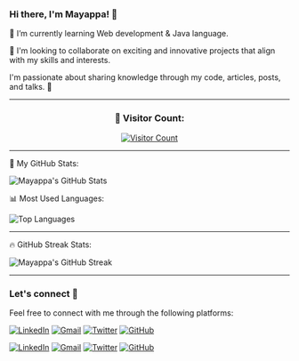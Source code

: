 ### Hi there, I'm Mayappa! 👋

🌱 I’m currently learning Web development & Java language.

💞️ I'm looking to collaborate on exciting and innovative projects that align with my skills and interests.

I'm passionate about sharing knowledge through my code, articles, posts, and talks. 💙️

---

<div align="center">
  <h3>👀 Visitor Count:</h3>
  <a href="https://github.com/Mayappa123/Mayappa123" target="_blank">
    <img src="https://visitor-badge.glitch.me/badge?page_id=Mayappa123.Mayappa123" alt="Visitor Count" />
  </a>
</div>

---

🚀 My GitHub Stats:

![Mayappa's GitHub Stats](https://github-readme-stats.vercel.app/api?username=Mayappa123&show_icons=true&theme=radical)

📊 Most Used Languages:

![Top Languages](https://github-readme-stats.vercel.app/api/top-langs/?username=Mayappa123&layout=compact&theme=radical)

---

🔥 GitHub Streak Stats:

![Mayappa's GitHub Streak](https://github-readme-streak-stats.herokuapp.com/?user=Mayappa123&theme=radical)

---
### Let's connect 💬
Feel free to connect with me through the following platforms:

[![LinkedIn](https://img.shields.io/badge/LinkedIn-Mayappa-blue)](https://www.linkedin.com/in/mayappa-pujari-625432182)
[![Gmail](https://img.shields.io/badge/Email-mayappapujari561999%40gmail.com-red)](mailto:mayappapujari561999@gmail.com)
[![Twitter](https://img.shields.io/twitter/follow/MayappaPujari5?style=social)](https://twitter.com/MayappaPujari5)
[![GitHub](https://img.shields.io/badge/GitHub-Mayappa123-white?logo=github)](https://github.com/Mayappa123/)


[![LinkedIn](https://img.shields.io/badge/LinkedIn-%20-blue?logo=linkedin)](https://www.linkedin.com/in/mayappa-pujari-625432182)
[![Gmail](https://img.shields.io/badge/Email-%20-red?logo=gmail)](mailto:mayappapujari561999@gmail.com)
[![Twitter](https://img.shields.io/twitter/MayappaPujari5?style=social)](https://twitter.com/MayappaPujari5)
[![GitHub](https://img.shields.io/badge/%20-white?logo=github)](https://github.com/Mayappa123/)

<!--
### Hi, I'm Mayappa 👋
I share knowledge through my code, articles, posts and talks💙️.

**Mayappa123/Mayappa123** is a ✨ _special_ ✨ repository because its `README.md` (this file) appears on your GitHub profile.

Here are some ideas to get you started:

- 🔭 I’m currently working on ...
- 🌱 I’m currently learning ...
- 👯 I’m looking to collaborate on ...
- 🤔 I’m looking for help with ...
- 💬 Ask me about ...
- 📫 How to reach me: ...
- 😄 Pronouns: ...
- ⚡ Fun fact: ...
-->

